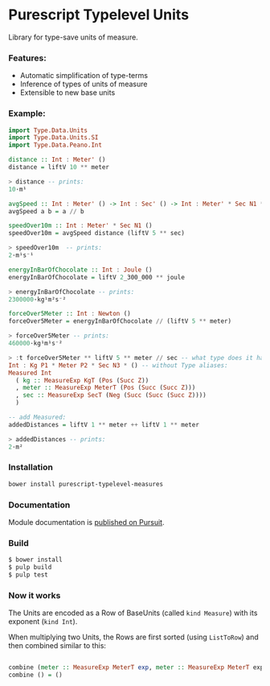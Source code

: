 Purescript Typelevel Units
==========================


Library for type-save units of measure.

### Features:

- Automatic simplification of type-terms
- Inference of types of units of measure
- Extensible to new base units

### Example:

```purescript
import Type.Data.Units
import Type.Data.Units.SI
import Type.Data.Peano.Int

distance :: Int : Meter' ()
distance = liftV 10 ** meter

> distance -- prints:
10·m¹

avgSpeed :: Int : Meter' () -> Int : Sec' () -> Int : Meter' * Sec N1 * ()
avgSpeed a b = a // b

speedOver10m :: Int : Meter' * Sec N1 ()
speedOver10m = avgSpeed distance (liftV 5 ** sec)

> speedOver10m  -- prints:
2·m¹s⁻¹

energyInBarOfChocolate :: Int : Joule ()
energyInBarOfChocolate = liftV 2_300_000 ** joule

> energyInBarOfChocolate -- prints:
2300000·kg¹m²s⁻²

forceOver5Meter :: Int : Newton ()
forceOver5Meter = energyInBarOfChocolate // (liftV 5 ** meter)

> forceOver5Meter -- prints:
460000·kg¹m¹s⁻²

> :t forceOver5Meter ** liftV 5 ** meter // sec -- what type does it have?
Int : Kg P1 * Meter P2 * Sec N3 * () -- without Type aliases:
Measured Int                                           
  ( kg :: MeasureExp KgT (Pos (Succ Z))                
  , meter :: MeasureExp MeterT (Pos (Succ (Succ Z)))   
  , sec :: MeasureExp SecT (Neg (Succ (Succ (Succ Z))))
  )

-- add Measured:
addedDistances = liftV 1 ** meter ++ liftV 1 ** meter

> addedDistances -- prints:
2·m²

```

### Installation

```bash
bower install purescript-typelevel-measures
```

### Documentation

Module documentation is [published on Pursuit](https://pursuit.purescript.org/packages/purescript-typelevel-measures/).

### Build

```bash
$ bower install
$ pulp build
$ pulp test
```

### Now it works

The Units are encoded as a Row of BaseUnits (called `kind Measure`) with its exponent (`kind Int`).

When multiplying two Units, the Rows are first sorted (using `ListToRow`) and then combined similar to this:

```haskell

combine (meter :: MeasureExp MeterT exp, meter :: MeasureExp MeterT exp2 | tail) = (meter :: MeasureExp MeterT (exp + exp2) | combine tail)
combine () = ()
```